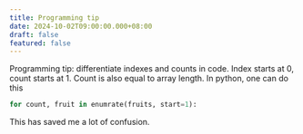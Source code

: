 ```yaml
---
title: Programming tip
date: 2024-10-02T09:00:00.000+08:00
draft: false
featured: false
---
```

Programming tip: differentiate indexes and counts in code.
Index starts at 0, count starts at 1.
Count is also equal to array length.
In python, one can do this
```py
for count, fruit in enumrate(fruits, start=1):
```
This has saved me a lot of confusion.
